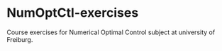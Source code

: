 # NumOptCtl-exercises
Course exercises for Numerical Optimal Control subject at university of Freiburg.
